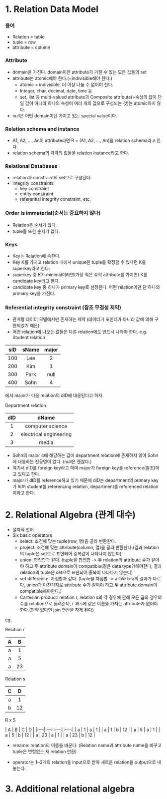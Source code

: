 # 1. Relation Data Model

### 용어
- Relation = table
- tuple = row
- attribute = column

### Attribute
- domain을 가진다. domain이란 attribute가 가질 수 있는 모든 값들의 set
- attribute는 atomic해야 한다.(=indivisible해야 한다.)
  - atomic = indivisible, 더 이상 나눌 수 없어야 한다.
  - Integer, char, decimal, date, time 등
  - set, list 등 multi-valued attribute과 Composite attribute(=속성의 값이 단일 값이 아니라 하나의 속성이 여러 개의 값으로 구성되는 것)는 atomic하지 않다.
- null은 어떤 domain이던 가지고 있는 special value이다.

### Relation schema and instance
- A1, A2, …, An이 attribute라면 R = (A1, A2, …, An)을 relation schema라고 한다.
- relation schema의 각각의 값들을 relation instance라고 한다.

### Relational Databases
- relation과 constraint의 set으로 구성된다.
- integrity constraints
  - key constraint
  - entity constraint
  - referential integrity constraint, etc.

### Order is immaterial(순서는 중요하지 않다)
- Relation은 순서가 없다.
- tuple들 또한 순서가 없다.

### Keys
- Key는 Relation에 속한다.
- Key K를 가지고 relation 내에서 unique한 tuple를 확정할 수 있다면 K를 superkey라고 한다.
- superkey 중 K가 minimal이라면(가장 적은 수의 attribute를 가지면) K를 candidate key라고 한다.
- candidate key 중 하나가 primary key로 선정된다. 어떤 relation이던 단 하나의 primary key를 가진다.

### Referential integrity constraint (참조 무결성 제약)
- 관계형 데이터 모델에서만 존재하는 제약 (데이터가 포인터가 아니라 값에 의해 구현되었기 때문)
- 어떤 relation에 나오는 값들은 다른 relation에도 반드시 나와야 한다.
e.g.
Student relation

| sID | sName | major |
|:---:|:---:|:---:|
| 100 | Lee | 2 |
| 200 | Kim | 1 |
| 300 | Park | null |
| 400 | Sohn | 4 |

에서 major가 다음 relation의 dID에 대응된다고 하자.

Department relation

| dID | dName |
|:---:|:---:|
| 1 | computer science |
| 2 | electrical engineering |
| 3 | media |

- Sohn의 major 4에 해당하는 값이 department relation에 존재하지 않아 Sohn에 대응하는 전공명이 없다. 
(null은 괜찮다.)
- 여기서 dID를 foreign key라고 하며 major가 foreign key를 reference(참조)하고 있다고 한다.
- major가 dID를 reference하고 있기 때문에 dID는 department의 primary key가 되며 student를 referencing relation, department를 referenced relation이라고 한다.

# 2. Relational Algebra (관계 대수)
- 절차적 언어
- Six basic operators
  - select: 조건에 맞는  tuple(row, 행)을 골라 반환한다.
  - project: 조건에 맞는 attribute(column, 열)을 골라 반환한다.(결과 relation의 tuple은 set으로 표현되어 중복값이 나타나지 않는다)
  - union: 합집합과 같다. (tuple을 합집합 -> 두 relation의 attribute 수가 같아야 하고 두 attribute domain이 compatible(같은 data type?)해야한다, 결과 relation의 tuple은 set으로 표현되어 중복이 나타나지 않는다)
  - set difference: 차집합과 같다. (tuple을 차집합 -> a-b와 b-a의 결과가 다르다, union과 마찬가지로 attribute 수가 같아야 하고 두 attribute domain이 compatible해야한다.)
  - Cartesian product: relation r, relation s의 각 경우에 관해 모든 곱의 경우의 수를 relation으로 돌려준다, r 과 s에 같은 이름을 가지는 attribute가 없어야 한다.(만약 있다면 join 연산을 하게 된다)

eg.

Relation r

| A | B |
|:---:|:---:|
| a | 1 |
| a | 5 |
| a | 23 |

Relation s

| C | D |
|:---:|:---:|
| a | 1 |
| b | 12 |

R x S

| A | B | C | D |
|:—:|:—:|:---:|:---:|
| a | 1 | a | 1 |
| a | 1 | b | 12 |
| a | 5 | a | 1 |
| a | 5 | b | 12 |
| a | 23 | a | 1 |
| a | 23 | b | 12 |

  - rename: relation의 이름을 바꾼다. (Relation name과 attribute name을 바꾸고 tuple은 변함없는 새 relation 반환)

- operator는 1~2개의 relation을 input으로 받아 새로운 relation을 output으로 내놓는다.


# 3. Additional relational algebra









